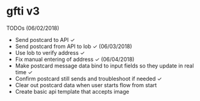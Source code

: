 # gfti v3

<!-- brew services start postgresql -->
<!-- Create a new db: createdb movie_junkies_dev -->
<!-- Check if db was created: psql -l -->
<!-- Connect to db: psql movie_junkies_dev -->
<!-- Quick postgres: \q -->

<!-- Manually creating a table:
CREATE TABLE movies (
  id serial,
  title text,
  duration integer,
  rating varchar(10),
  genre text,
  is_3d boolean NOT NULL,
  released_at timestamp with time zone,
  score numeric(3, 1)
); -->

<!-- Show tables: \dt -->
<!-- Display one table: \d movies -->

<!-- Creating a migration: knex migrate:make migration_name -->

<!-- Running seed: knex seed:run -->

<!-- Running migration on heroku: heroku run knex migrate:latest -->

TODOs
(06/02/2018)
- Send postcard to API ✓
- Send postcard from API to lob ✓
(06/03/2018)
- Use lob to verify address ✓
- Fix manual entering of address ✓
(06/04/2018)
- Make postcard message data bind to input fields so they update in real time ✓
- Confirm postcard still sends and troubleshoot if needed ✓
- Clear out postcard data when user starts flow from start
- Create basic api template that accepts image

